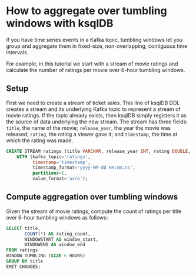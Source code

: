 <!-- title: How to aggregate over tumbling windows with ksqlDB -->
<!-- description: In this tutorial, learn how to aggregate over tumbling windows with ksqlDB, with step-by-step instructions and supporting code. -->

# How to aggregate over tumbling windows with ksqlDB

If you have time series events in a Kafka topic, tumbling windows let you group and aggregate them in fixed-size, non-overlapping, contiguous time intervals.

For example, in this tutorial we start with a stream of movie ratings and calculate the number of ratings per movie over 6-hour tumbling windows.

## Setup

First we need to create a stream of ticket sales. This line of ksqlDB DDL creates a stream and its underlying Kafka topic to represent 
a stream of movie ratings. If the topic already exists, then ksqlDB simply registers it as the source of data underlying the new stream. 
The stream has three fields: `title`, the name of the movie; `release_year`, the year the movie was released; `rating`, the rating a viewer gave it; and `timestamp`,
the time at which the rating was made.

```sql
CREATE STREAM ratings (title VARCHAR, release_year INT, rating DOUBLE, timestamp VARCHAR)
    WITH (kafka_topic='ratings',
          timestamp='timestamp',
          timestamp_format='yyyy-MM-dd HH:mm:ss',
          partitions=1,
          value_format='avro');
```

## Compute aggregation over tumbling windows

Given the stream of movie ratings, compute the count of ratings per title over 6-hour tumbling windows as follows:

```sql
SELECT title,
       COUNT(*) AS rating_count,
       WINDOWSTART AS window_start,
       WINDOWEND AS window_end
FROM ratings
WINDOW TUMBLING (SIZE 6 HOURS)
GROUP BY title
EMIT CHANGES;
```
